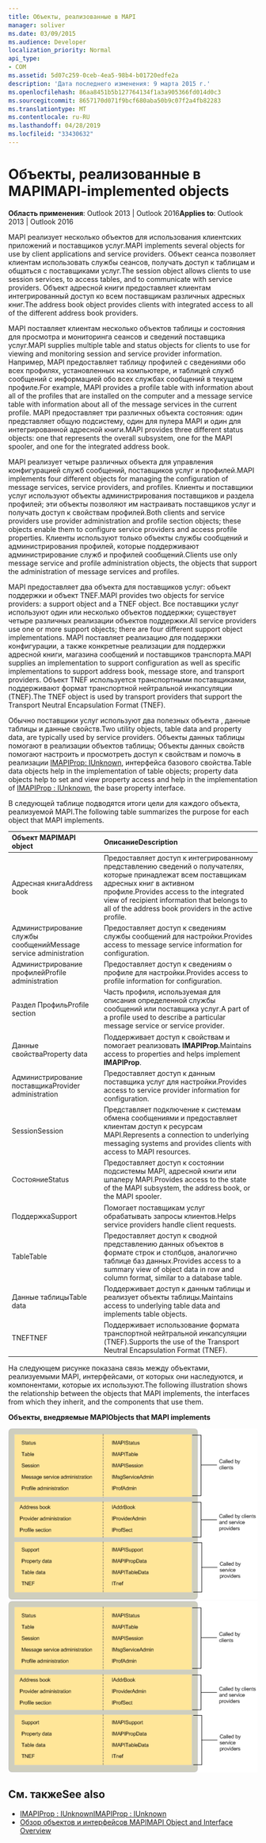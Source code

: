 ```yaml
---
title: Объекты, реализованные в MAPI
manager: soliver
ms.date: 03/09/2015
ms.audience: Developer
localization_priority: Normal
api_type:
- COM
ms.assetid: 5d07c259-0ceb-4ea5-98b4-b01720edfe2a
description: 'Дата последнего изменения: 9 марта 2015 г.'
ms.openlocfilehash: 86aa8451b5b127764134f1a3a905366fd014d0c3
ms.sourcegitcommit: 8657170d071f9bcf680aba50b9c07f2a4fb82283
ms.translationtype: MT
ms.contentlocale: ru-RU
ms.lasthandoff: 04/28/2019
ms.locfileid: "33430632"
---
```

# <a name="mapi-implemented-objects"></a><span data-ttu-id="3ceae-103">Объекты, реализованные в MAPI</span><span class="sxs-lookup"><span data-stu-id="3ceae-103">MAPI-implemented objects</span></span>
  
<span data-ttu-id="3ceae-104">**Область применения**: Outlook 2013 | Outlook 2016</span><span class="sxs-lookup"><span data-stu-id="3ceae-104">**Applies to**: Outlook 2013 | Outlook 2016</span></span> 
  
<span data-ttu-id="3ceae-105">MAPI реализует несколько объектов для использования клиентских приложений и поставщиков услуг.</span><span class="sxs-lookup"><span data-stu-id="3ceae-105">MAPI implements several objects for use by client applications and service providers.</span></span> <span data-ttu-id="3ceae-106">Объект сеанса позволяет клиентам использовать службы сеансов, получать доступ к таблицам и общаться с поставщиками услуг.</span><span class="sxs-lookup"><span data-stu-id="3ceae-106">The session object allows clients to use session services, to access tables, and to communicate with service providers.</span></span> <span data-ttu-id="3ceae-107">Объект адресной книги предоставляет клиентам интегрированный доступ ко всем поставщикам различных адресных книг.</span><span class="sxs-lookup"><span data-stu-id="3ceae-107">The address book object provides clients with integrated access to all of the different address book providers.</span></span> 
  
<span data-ttu-id="3ceae-108">MAPI поставляет клиентам несколько объектов таблицы и состояния для просмотра и мониторинга сеансов и сведений поставщика услуг.</span><span class="sxs-lookup"><span data-stu-id="3ceae-108">MAPI supplies multiple table and status objects for clients to use for viewing and monitoring session and service provider information.</span></span> <span data-ttu-id="3ceae-109">Например, MAPI предоставляет таблицу профилей с сведениями обо всех профилях, установленных на компьютере, и таблицей служб сообщений с информацией обо всех службах сообщений в текущем профиле.</span><span class="sxs-lookup"><span data-stu-id="3ceae-109">For example, MAPI provides a profile table with information about all of the profiles that are installed on the computer and a message service table with information about all of the message services in the current profile.</span></span> <span data-ttu-id="3ceae-110">MAPI предоставляет три различных объекта состояния: один представляет общую подсистему, один для пулера MAPI и один для интегрированной адресной книги.</span><span class="sxs-lookup"><span data-stu-id="3ceae-110">MAPI provides three different status objects: one that represents the overall subsystem, one for the MAPI spooler, and one for the integrated address book.</span></span> 
  
<span data-ttu-id="3ceae-111">MAPI реализует четыре различных объекта для управления конфигурацией служб сообщений, поставщиков услуг и профилей.</span><span class="sxs-lookup"><span data-stu-id="3ceae-111">MAPI implements four different objects for managing the configuration of message services, service providers, and profiles.</span></span> <span data-ttu-id="3ceae-112">Клиенты и поставщики услуг используют объекты администрирования поставщиков и раздела профилей; эти объекты позволяют им настраивать поставщиков услуг и получать доступ к свойствам профилей.</span><span class="sxs-lookup"><span data-stu-id="3ceae-112">Both clients and service providers use provider administration and profile section objects; these objects enable them to configure service providers and access profile properties.</span></span> <span data-ttu-id="3ceae-113">Клиенты используют только объекты службы сообщений и администрирования профилей, которые поддерживают администрирование служб и профилей сообщений.</span><span class="sxs-lookup"><span data-stu-id="3ceae-113">Clients use only message service and profile administration objects, the objects that support the administration of message services and profiles.</span></span> 
  
<span data-ttu-id="3ceae-114">MAPI предоставляет два объекта для поставщиков услуг: объект поддержки и объект TNEF.</span><span class="sxs-lookup"><span data-stu-id="3ceae-114">MAPI provides two objects for service providers: a support object and a TNEF object.</span></span> <span data-ttu-id="3ceae-115">Все поставщики услуг используют один или несколько объектов поддержки; существует четыре различных реализации объектов поддержки.</span><span class="sxs-lookup"><span data-stu-id="3ceae-115">All service providers use one or more support objects; there are four different support object implementations.</span></span> <span data-ttu-id="3ceae-116">MAPI поставляет реализацию для поддержки конфигурации, а также конкретные реализации для поддержки адресной книги, магазина сообщений и поставщиков транспорта.</span><span class="sxs-lookup"><span data-stu-id="3ceae-116">MAPI supplies an implementation to support configuration as well as specific implementations to support address book, message store, and transport providers.</span></span> <span data-ttu-id="3ceae-117">Объект TNEF используется транспортными поставщиками, поддерживают формат транспортной нейтральной инкапсуляции (TNEF).</span><span class="sxs-lookup"><span data-stu-id="3ceae-117">The TNEF object is used by transport providers that support the Transport Neutral Encapsulation Format (TNEF).</span></span>
  
<span data-ttu-id="3ceae-118">Обычно поставщики услуг используют два полезных объекта , данные таблицы и данные свойств.</span><span class="sxs-lookup"><span data-stu-id="3ceae-118">Two utility objects, table data and property data, are typically used by service providers.</span></span> <span data-ttu-id="3ceae-119">Объекты данных таблицы помогают в реализации объектов таблицы; Объекты данных свойств помогают настроить и просмотреть доступ к свойствам и помочь в реализации [IMAPIProp: IUnknown](imapipropiunknown.md), интерфейса базового свойства.</span><span class="sxs-lookup"><span data-stu-id="3ceae-119">Table data objects help in the implementation of table objects; property data objects help to set and view property access and help in the implementation of [IMAPIProp : IUnknown](imapipropiunknown.md), the base property interface.</span></span> 
  
<span data-ttu-id="3ceae-120">В следующей таблице подводятся итоги цели для каждого объекта, реализуемой MAPI.</span><span class="sxs-lookup"><span data-stu-id="3ceae-120">The following table summarizes the purpose for each object that MAPI implements.</span></span>
  
|<span data-ttu-id="3ceae-121">**Объект MAPI**</span><span class="sxs-lookup"><span data-stu-id="3ceae-121">**MAPI object**</span></span>|<span data-ttu-id="3ceae-122">**Описание**</span><span class="sxs-lookup"><span data-stu-id="3ceae-122">**Description**</span></span>|
|:-----|:-----|
|<span data-ttu-id="3ceae-123">Адресная книга</span><span class="sxs-lookup"><span data-stu-id="3ceae-123">Address book</span></span>  <br/> |<span data-ttu-id="3ceae-124">Предоставляет доступ к интегрированному представлению сведений о получателях, которые принадлежат всем поставщикам адресных книг в активном профиле.</span><span class="sxs-lookup"><span data-stu-id="3ceae-124">Provides access to the integrated view of recipient information that belongs to all of the address book providers in the active profile.</span></span>  <br/> |
|<span data-ttu-id="3ceae-125">Администрирование службы сообщений</span><span class="sxs-lookup"><span data-stu-id="3ceae-125">Message service administration</span></span>  <br/> |<span data-ttu-id="3ceae-126">Предоставляет доступ к сведениям службы сообщений для настройки.</span><span class="sxs-lookup"><span data-stu-id="3ceae-126">Provides access to message service information for configuration.</span></span>  <br/> |
|<span data-ttu-id="3ceae-127">Администрирование профилей</span><span class="sxs-lookup"><span data-stu-id="3ceae-127">Profile administration</span></span>  <br/> |<span data-ttu-id="3ceae-128">Предоставляет доступ к сведениям о профиле для настройки.</span><span class="sxs-lookup"><span data-stu-id="3ceae-128">Provides access to profile information for configuration.</span></span>  <br/> |
|<span data-ttu-id="3ceae-129">Раздел Профиль</span><span class="sxs-lookup"><span data-stu-id="3ceae-129">Profile section</span></span>  <br/> |<span data-ttu-id="3ceae-130">Часть профиля, используемая для описания определенной службы сообщений или поставщика услуг.</span><span class="sxs-lookup"><span data-stu-id="3ceae-130">A part of a profile used to describe a particular message service or service provider.</span></span>  <br/> |
|<span data-ttu-id="3ceae-131">Данные свойства</span><span class="sxs-lookup"><span data-stu-id="3ceae-131">Property data</span></span>  <br/> |<span data-ttu-id="3ceae-132">Поддерживает доступ к свойствам и помогает реализовать **IMAPIProp.**</span><span class="sxs-lookup"><span data-stu-id="3ceae-132">Maintains access to properties and helps implement **IMAPIProp**.</span></span>  <br/> |
|<span data-ttu-id="3ceae-133">Администрирование поставщика</span><span class="sxs-lookup"><span data-stu-id="3ceae-133">Provider administration</span></span>  <br/> |<span data-ttu-id="3ceae-134">Предоставляет доступ к данным поставщика услуг для настройки.</span><span class="sxs-lookup"><span data-stu-id="3ceae-134">Provides access to service provider information for configuration.</span></span>  <br/> |
|<span data-ttu-id="3ceae-135">Session</span><span class="sxs-lookup"><span data-stu-id="3ceae-135">Session</span></span>  <br/> |<span data-ttu-id="3ceae-136">Представляет подключение к системам обмена сообщениями и предоставляет клиентам доступ к ресурсам MAPI.</span><span class="sxs-lookup"><span data-stu-id="3ceae-136">Represents a connection to underlying messaging systems and provides clients with access to MAPI resources.</span></span>  <br/> |
|<span data-ttu-id="3ceae-137">Состояние</span><span class="sxs-lookup"><span data-stu-id="3ceae-137">Status</span></span>  <br/> |<span data-ttu-id="3ceae-138">Предоставляет доступ к состоянии подсистемы MAPI, адресной книги или шпалеру MAPI.</span><span class="sxs-lookup"><span data-stu-id="3ceae-138">Provides access to the state of the MAPI subsystem, the address book, or the MAPI spooler.</span></span>  <br/> |
|<span data-ttu-id="3ceae-139">Поддержка</span><span class="sxs-lookup"><span data-stu-id="3ceae-139">Support</span></span>  <br/> |<span data-ttu-id="3ceae-140">Помогает поставщикам услуг обрабатывать запросы клиентов.</span><span class="sxs-lookup"><span data-stu-id="3ceae-140">Helps service providers handle client requests.</span></span>  <br/> |
|<span data-ttu-id="3ceae-141">Table</span><span class="sxs-lookup"><span data-stu-id="3ceae-141">Table</span></span>  <br/> |<span data-ttu-id="3ceae-142">Предоставляет доступ к сводной представлению данных объектов в формате строк и столбцов, аналогично таблице баз данных.</span><span class="sxs-lookup"><span data-stu-id="3ceae-142">Provides access to a summary view of object data in row and column format, similar to a database table.</span></span>  <br/> |
|<span data-ttu-id="3ceae-143">Данные таблицы</span><span class="sxs-lookup"><span data-stu-id="3ceae-143">Table data</span></span>  <br/> |<span data-ttu-id="3ceae-144">Поддерживает доступ к данным таблицы и реализует объекты таблицы.</span><span class="sxs-lookup"><span data-stu-id="3ceae-144">Maintains access to underlying table data and implements table objects.</span></span>  <br/> |
|<span data-ttu-id="3ceae-145">TNEF</span><span class="sxs-lookup"><span data-stu-id="3ceae-145">TNEF</span></span>  <br/> |<span data-ttu-id="3ceae-146">Поддерживает использование формата транспортной нейтральной инкапсуляции (TNEF).</span><span class="sxs-lookup"><span data-stu-id="3ceae-146">Supports the use of the Transport Neutral Encapsulation Format (TNEF).</span></span>  <br/> |
   
<span data-ttu-id="3ceae-147">На следующем рисунке показана связь между объектами, реализуемыми MAPI, интерфейсами, от которых они наследуются, и компонентами, которые их используют.</span><span class="sxs-lookup"><span data-stu-id="3ceae-147">The following illustration shows the relationship between the objects that MAPI implements, the interfaces from which they inherit, and the components that use them.</span></span> 
  
<span data-ttu-id="3ceae-148">**Объекты, внедряемые MAPI**</span><span class="sxs-lookup"><span data-stu-id="3ceae-148">**Objects that MAPI implements**</span></span>
  
<span data-ttu-id="3ceae-149">![Объекты, которые MAPI реализует](media/amapi_68.gif "объекты, реализуемые MAPI")</span><span class="sxs-lookup"><span data-stu-id="3ceae-149">![Objects that MAPI implements](media/amapi_68.gif "Objects that MAPI implements")</span></span>
  
## <a name="see-also"></a><span data-ttu-id="3ceae-150">См. также</span><span class="sxs-lookup"><span data-stu-id="3ceae-150">See also</span></span>

- [<span data-ttu-id="3ceae-151">IMAPIProp : IUnknown</span><span class="sxs-lookup"><span data-stu-id="3ceae-151">IMAPIProp : IUnknown</span></span>](imapipropiunknown.md)
- [<span data-ttu-id="3ceae-152">Обзор объектов и интерфейсов MAPI</span><span class="sxs-lookup"><span data-stu-id="3ceae-152">MAPI Object and Interface Overview</span></span>](mapi-object-and-interface-overview.md)

